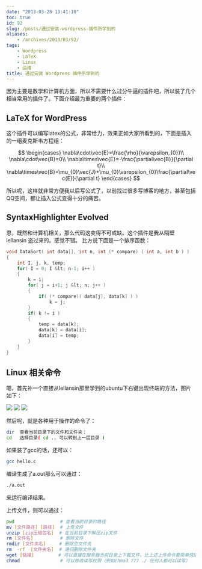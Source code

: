 ```yaml
---
date: "2013-03-28 13:41:10"
toc: true
id: 92
slug: /posts/通过安装-wordpress-插件所学到的
aliases:
    - /archives/2013/03/92/
tags:
    - Wordpress
    - LaTeX
    - Linux
    - 运维
title: 通过安装 Wordpress 插件所学到的
---
```


因为主要是数学和计算机方面，所以不需要什么过分牛逼的插件吧，所以装了几个相当常用的插件了。下面介绍最为重要的两个插件：

## LaTeX for WordPress

这个插件可以编写latex的公式，非常给力，效果正如大家所看到的，下面是插入的一组麦克斯韦方程组：

$$
\begin{cases}
\nabla\cdot\vec{E}=\frac{\rho}{\varepsilon_{0}}\\
\nabla\cdot\vec{B}=0\\
\nabla\times\vec{E}=-\frac{\partial\vec{B}}{\partial t}\\
\nabla\times\vec{B}=\mu_{0}\vec{J}+\mu_{0}\varepsilon_{0}\frac{\partial\vec{E}}{\partial t}
\end{cases}
$$

所以呢，这样就非常方便我以后写公式了，以前找过很多写博客的地方，甚至包括QQ空间，都让插入公式变得十分的痛苦。

<!-- more -->

## SyntaxHighlighter Evolved

恩，既然和计算机相关，那么代码这变得不可或缺。这个插件是我从隔壁 lellansin 盗过来的。感觉不错。
比方说下面是一个排序函数：

```c
void DataSort( int data[], int n, int (* compare) ( int a, int b ) )
{
	int I, j, k, temp;
	for( I = 0; I &lt; n-1; i++ )
	{
		k = i;
		for( j = i+1; j &lt; n; j++ )
		{
			if( (* compare)( data[j], data[k] ) )
				k = j;
		}
		if( k != i )
		{
			temp = data[k];
			data[k] = data[i];
			data[i] = temp;
		}
	}
}
```

## Linux 相关命令

嗯，首先补一个直接从lellansin那里学到的ubuntu下右键出现终端的方法，图片如下：

![](/images/posts/92/1.jpg)
![](/images/posts/92/2.jpg)
![](/images/posts/92/3.jpg)

然后呢，就是各种用于操作的命令了：

```bash
dir  查看当前目录下的文件和文件夹：
cd   选择目录( cd .. 可以转到上一层目录 )
```

如果装了gcc的话，还可以：

```bash
gcc hello.c
```

编译生成了a.out那么可以通过：

```bash
./a.out
```

来运行编译结果。

上传文件，则可以通过：

```bash
pwd                 # 查看当前目录的路径
mv [文件路径] [路径]  # 上传文件
unzip [zip压缩包名]  # 在当前目录下解压zip文件
rm [文件名]          # 删除文件
rmdir [文件夹名]     # 删除空文件夹
rm  -rf  [文件夹名]  # 递归删除文件夹
wget [链接]         # 可以直接在服务器当前目录上下载文件，比上述上传命令要简单快捷许多
chmod               # 可以修改读写权限（例如chmod 777 ./ 任何人都可以读写）
```